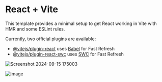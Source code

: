 # React + Vite

This template provides a minimal setup to get React working in Vite with HMR and some ESLint rules.

Currently, two official plugins are available:

- [@vitejs/plugin-react](https://github.com/vitejs/vite-plugin-react/blob/main/packages/plugin-react/README.md) uses [Babel](https://babeljs.io/) for Fast Refresh
- [@vitejs/plugin-react-swc](https://github.com/vitejs/vite-plugin-react-swc) uses [SWC](https://swc.rs/) for Fast Refresh



![Screenshot 2024-09-15 175003](https://github.com/user-attachments/assets/d16de5f3-1514-4a31-9362-b1b9b8bde718)


![image](https://github.com/user-attachments/assets/3ca91ee1-8eef-44ff-a1d6-0cd753b6775e)
